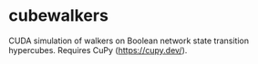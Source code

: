 # cubewalkers
CUDA simulation of walkers on Boolean network state transition hypercubes. Requires CuPy (https://cupy.dev/).
